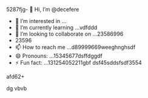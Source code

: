 5287fjg- 👋 Hi, I’m @decefere
- 👀 I’m interested in ...
- 🌱 I’m currently learning ...vdfddd
- 💞️ I’m looking to collaborate on ...23586996
- 23596
- 📫 How to reach me ...d89999669weeghnghsdf
- 😄 Pronouns: ...15345677dsffdggdf
- ⚡ Fun fact: ...131254052211gbf
dsf45sddsfsdf3554
<!---455sdffregfb
decefere/decefere is a ✨ special ✨ repository becausfdse its `RE45ADME.md` (this filekjk,j) appears on your GitHub profile.
You can click the Preview link to take a look at your changes.
--->afd62+
dg
vbvb
